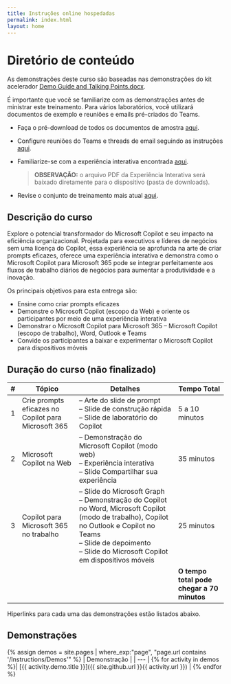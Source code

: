 ```yaml
---
title: Instruções online hospedadas
permalink: index.html
layout: home
---
```


# Diretório de conteúdo

As demonstrações deste curso são baseadas nas demonstrações do kit acelerador [Demo Guide and Talking Points.docx](https://microsoft.seismic.com/Link/Content/DCJC9CXBThjcFGfJjJXMQ2jXqfCG).

É importante que você se familiarize com as demonstrações antes de ministrar este treinamento. Para vários laboratórios, você utilizará documentos de exemplo e reuniões e emails pré-criados do Teams.

- Faça o pré-download de todos os documentos de amostra [aqui](https://github.com/MicrosoftLearning/MS-4012-Microsoft-Copilot-Unlocked/tree/master/Resourcefiles).
- Configure reuniões do Teams e threads de email seguindo as instruções [aqui](https://microsoft.seismic.com/Link/Content/DCFPQWmT2DMXC8WJjgjP4H44GWXG).
- Familiarize-se com a experiência interativa encontrada [aqui](https://github.com/MicrosoftLearning/MS-4012-Microsoft-Copilot-Unlocked/raw/master/Resourcefiles/MS-4012_interactive_experience.pdf).

    > **OBSERVAÇÃO:** o arquivo PDF da Experiência Interativa será baixado diretamente para o dispositivo (pasta de downloads).

- Revise o conjunto de treinamento mais atual [aqui](https://github.com/MicrosoftLearning/MS-4012-Microsoft-Copilot-Unlocked/raw/master/Resourcefiles/MS-4012-ENU-PowerPoint.pptx).

## Descrição do curso

Explore o potencial transformador do Microsoft Copilot e seu impacto na eficiência organizacional. Projetada para executivos e líderes de negócios sem uma licença do Copilot, essa experiência se aprofunda na arte de criar prompts eficazes, oferece uma experiência interativa e demonstra como o Microsoft Copilot para Microsoft 365 pode se integrar perfeitamente aos fluxos de trabalho diários de negócios para aumentar a produtividade e a inovação.

Os principais objetivos para esta entrega são:

- Ensine como criar prompts eficazes
- Demonstre o Microsoft Copilot (escopo da Web) e oriente os participantes por meio de uma experiência interativa
- Demonstrar o Microsoft Copilot para Microsoft 365 – Microsoft Copilot (escopo de trabalho), Word, Outlook e Teams
- Convide os participantes a baixar e experimentar o Microsoft Copilot para dispositivos móveis

## Duração do curso (não finalizado) 

| # | Tópico                                 | Detalhes                                                                                          | Tempo Total      |
|---|---------------------------------------|--------------------------------------------------------------------------------------------------|-----------------|
| 1 | Crie prompts eficazes no Copilot para Microsoft 365 | – Arte do slide de prompt <br> – Slide de construção rápida <br> – Slide de laboratório do Copilot | 5 a 10 minutos    |
| 2 | Microsoft Copilot na Web          | – Demonstração do Microsoft Copilot (modo web) <br> – Experiência interativa  <br> – Slide Compartilhar sua experiência | 35 minutos      |
| 3 | Copilot para Microsoft 365 no trabalho     | – Slide do Microsoft Graph <br> – Demonstração do Copilot no Word, Microsoft Copilot (modo de trabalho), Copilot no Outlook e Copilot no Teams <br> – Slide de depoimento <br> – Slide do Microsoft Copilot em dispositivos móveis | 25 minutos      |
|   |                                       |                                                                                                  | **O tempo total pode chegar a 70 minutos** |


Hiperlinks para cada uma das demonstrações estão listados abaixo.

## Demonstrações

{% assign demos = site.pages | where_exp:"page", "page.url contains '/Instructions/Demos'" %}
| Demonstração |
| --- |
{% for activity in demos  %}| [{{ activity.demo.title }}]({{ site.github.url }}{{ activity.url }}) |
{% endfor %}

